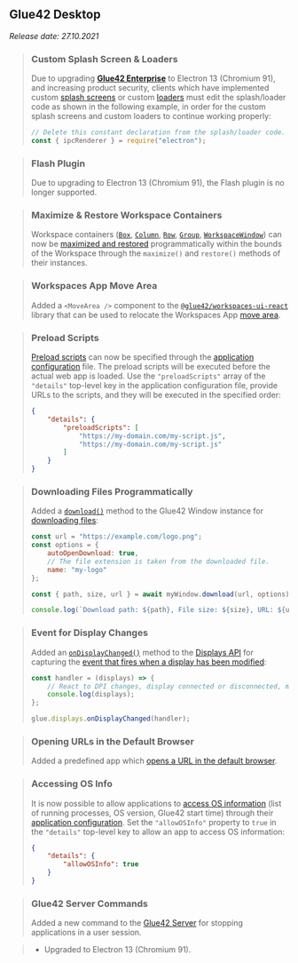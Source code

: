 ## Glue42 Desktop

*Release date: 27.10.2021*

<glue42 name="addClass" class="breakingChanges" element="p" text="Breaking Changes">

> ### Custom Splash Screen & Loaders
>
> Due to upgrading [**Glue42 Enterprise**](https://glue42.com/enterprise/) to Electron 13 (Chromium 91), and increasing product security, clients which have implemented custom [splash screens](../../how-to/rebrand-glue42/user-interface/index.html#splash_screen) or custom [loaders](../../how-to/rebrand-glue42/user-interface/index.html#loaders) must edit the splash/loader code as shown in the following example, in order for the custom splash screens and custom loaders to continue working properly:
>
> ```javascript
> // Delete this constant declaration from the splash/loader code.
> const { ipcRenderer } = require("electron");
> ```

> ### Flash Plugin
>
> Due to upgrading to Electron 13 (Chromium 91), the Flash plugin is no longer supported.

<glue42 name="addClass" class="newFeatures" element="p" text="New Features">

> ### Maximize & Restore Workspace Containers
>
> Workspace containers ([`Box`](../../../reference/glue/latest/workspaces/index.html#Box), [`Column`](../../../reference/glue/latest/workspaces/index.html#Column), [`Row`](../../../reference/glue/latest/workspaces/index.html#Row), [`Group`](../../../reference/glue/latest/workspaces/index.html#Group), [`WorkspaceWindow`](../../../reference/glue/latest/workspaces/index.html#WorkspaceWindow)) can now be [maximized and restored](../../../glue42-concepts/windows/workspaces/javascript/index.html#workspace-manipulating_workspace_elements-maximize_and_restore) programmatically within the bounds of the Workspace through the `maximize()` and `restore()` methods of their instances.

> ### Workspaces App Move Area
>
> Added a `<MoveArea />` component to the [`@glue42/workspaces-ui-react`](https://www.npmjs.com/package/@glue42/workspaces-ui-react) library that can be used to relocate the Workspaces App [move area](../../../glue42-concepts/windows/workspaces/overview/index.html#extending_workspaces-header_area_components-move_area).

> ### Preload Scripts
>
> [Preload scripts](../../../glue42-concepts/glue42-platform-features/index.html#preload_scripts) can now be specified through the [application configuration](../../../developers/configuration/application/index.html) file. The preload scripts will be executed before the actual web app is loaded. Use the `"preloadScripts"` array of the `"details"` top-level key in the application configuration file, provide URLs to the scripts, and they will be executed in the specified order:
>
> ```json
> {
>     "details": {
>         "preloadScripts": [
>             "https://my-domain.com/my-script.js",
>             "https://my-domain.com/my-script.js"
>         ]
>     }
> }
> ```

> ### Downloading Files Programmatically
>
> Added a [`download()`](../../../reference/glue/latest/windows/index.html#GDWindow-download) method to the Glue42 Window instance for [downloading files](../../../glue42-concepts/windows/window-management/javascript/index.html#window_operations-download):
>
> ```javascript
> const url = "https://example.com/logo.png";
> const options = {
>     autoOpenDownload: true,
>     // The file extension is taken from the downloaded file.
>     name: "my-logo"
> };
>
> const { path, size, url } = await myWindow.download(url, options);
>
> console.log(`Download path: ${path}, File size: ${size}, URL: ${url}`);
> ```

> ### Event for Display Changes
>
> Added an [`onDisplayChanged()`](../../../reference/glue/latest/displays/index.html#API-onDisplayChanged) method to the [Displays API](../../../glue42-concepts/glue42-platform-features/index.html#displays) for capturing the [event that fires when a display has been modified](../../../glue42-concepts/glue42-platform-features/index.html#displays-displays_api-events):
>
> ```javascript
> const handler = (displays) => {
>     // React to DPI changes, display connected or disconnected, monitor position changed, etc.
>     console.log(displays);
> };
>
> glue.displays.onDisplayChanged(handler);
> ```

> ### Opening URLs in the Default Browser
>
> Added a predefined app which [opens a URL in the default browser](../../../glue42-concepts/glue42-platform-features/index.html#opening_urls_in_the_default_browser).

> ### Accessing OS Info
>
> It is now possible to allow applications to [access OS information](../../../glue42-concepts/glue42-platform-features/index.html#accessing_os_info) (list of running processes, OS version, Glue42 start time) through their [application configuration](../../../developers/configuration/application/index.html). Set the `"allowOSInfo"` property to `true` in the `"details"` top-level key to allow an app to access OS information:
>
> ```json
> {
>     "details": {
>         "allowOSInfo": true
>     }
> }
> ```

> ### Glue42 Server Commands
>
> Added a new command to the [Glue42 Server](../../../glue42-concepts/glue42-server/index.html) for stopping applications in a user session.

<glue42 name="addClass" class="bugFixes" element="p" text="Improvements and Bug Fixes">

> - Upgraded to Electron 13 (Chromium 91).